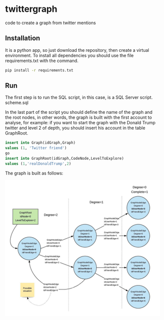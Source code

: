 # twittergraph
code to create a graph from twitter mentions

## Installation

It is a python app, so just download the repository, then create a virtual environment. To install all dependencies you should use the 
file requirements.txt with the command. 

```bash
pip install -r requirements.txt
```

## Run
The first step is to run the SQL script, in this case, is a SQL Server script. 
scheme.sql

In the last part of the script you should define the name of the graph and the root nodes, in other words, the graph is built with the 
first account to analyse, for example: if you want to start the graph with the Donald Trump twitter and level 2 of depth, you should insert his account in the table GraphRoot.

```sql
insert into Graph(idGraph,Graph) 
values (1, 'Twitter friend')
go
insert into GraphRoot(idGraph,CodeNode,LevelToExplore)
values (1,'realDonaldTrump',2)
```
The graph is built as follows:

![alt text](https://github.com/jairopinilla/twittergraph/blob/master/graph%20twitter.jpeg?raw=true)

